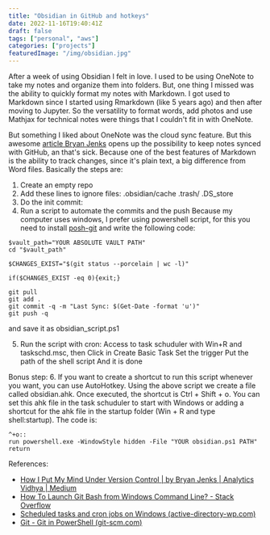 ```yaml
---
title: "Obsidian in GitHub and hotkeys"
date: 2022-11-16T19:40:41Z
draft: false
tags: ["personal", "aws"]
categories: ["projects"]
featuredImage: "/img/obsidian.jpg"
---
```


After a week of using Obsidian I felt in love.
I used to be using OneNote to take my notes and organize them into folders.
But, one thing I missed was the ability to quickly format my notes with Markdown.
I got used to Markdown since I started using Rmarkdown (like 5 years ago) and then after moving to Jupyter.
So the versatility to format words, add photos and use Mathjax for technical notes were things that I couldn't fit in with OneNote. 

But something I liked about OneNote was the cloud sync feature.
But this awesome [article Bryan Jenks](https://medium.com/analytics-vidhya/how-i-put-my-mind-under-version-control-24caea37b8a5) opens up the possibility
to keep notes synced with GitHub, an that's sick. 
Because one of the best features of Markdown is the ability to track changes,
since it's plain text, a big difference from Word files. Basically the steps are:

1. Create an empty repo
2. Add these lines to ignore files:
	.obsidian/cache
	.trash/
	.DS_store
3. Do the init commit:
4. Run a script to automate the commits and the push
	Because my computer uses windows, I prefer using powershell script, for this you need to install [posh-git](https://git-scm.com/book/en/v2/Appendix-A%3A-Git-in-Other-Environments-Git-in-PowerShell) and write the following code:
	
```
$vault_path="YOUR ABSOLUTE VAULT PATH"
cd "$vault_path"

$CHANGES_EXIST="$(git status --porcelain | wc -l)"

if($CHANGES_EXIST -eq 0){exit;}

git pull
git add .
git commit -q -m "Last Sync: $(Get-Date -format 'u')"
git push -q
``` 

and save it as obsidian_script.ps1
	
5. Run the script with cron:
	Access to task schuduler with Win+R and taskschd.msc, then
	Click in Create Basic Task
	Set the trigger
	Put the path of the shell script
	And it is done

Bonus step:
 6. If you want to create a shortcut to run this script whenever you want, you can use AutoHotkey. 
    Using the above script we create a file called obsidian.ahk. Once executed, the shortcut is Ctrl + Shift + o.
    You can set this ahk file in the task schuduler to start with Windows or adding a shortcut for the ahk file in the startup folder (Win + R and type shell:startup). The code is:

``` 
^+o::
run powershell.exe -WindowStyle hidden -File "YOUR obsidian.ps1 PATH"
return
```

References:

- [How I Put My Mind Under Version Control | by Bryan Jenks | Analytics Vidhya | Medium](https://medium.com/analytics-vidhya/how-i-put-my-mind-under-version-control-24caea37b8a5)
- [How To Launch Git Bash from Windows Command Line? - Stack Overflow](https://stackoverflow.com/questions/17302977/how-to-launch-git-bash-from-windows-command-line)
- [Scheduled tasks and cron jobs on Windows (active-directory-wp.com)](https://active-directory-wp.com/docs/Usage/How_to_add_a_cron_job_on_Windows/Scheduled_tasks_and_cron_jobs_on_Windows/index.html)
- [Git - Git in PowerShell (git-scm.com)](https://git-scm.com/book/en/v2/Appendix-A%3A-Git-in-Other-Environments-Git-in-PowerShell)